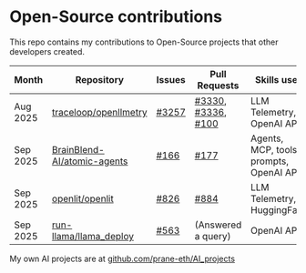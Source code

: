 # Open-Source contributions

This repo contains my contributions to Open-Source projects that other developers created.

| Month    | Repository                        | Issues      | Pull Requests                        | Skills used                             |
|----------|-----------------------------------|-------------|--------------------------------------|-----------------------------------------|
| Aug 2025 | [traceloop/openllmetry](https://github.com/traceloop/openllmetry)       | [#3257](https://github.com/traceloop/openllmetry/issues/3257) | [#3330](https://github.com/traceloop/openllmetry/pull/3330), [#3336](https://github.com/traceloop/openllmetry/pull/3336), [#100](https://github.com/traceloop/docs/pull/100)  | LLM Telemetry, OpenAI API               |
| Sep 2025 | [BrainBlend-AI/atomic-agents](https://github.com/BrainBlend-AI/atomic-agents) | [#166](https://github.com/BrainBlend-AI/atomic-agents/issues/166)  | [#177](https://github.com/BrainBlend-AI/atomic-agents/pull/177)                            | Agents, MCP, tools, prompts, OpenAI API |
| Sep 2025 | [openlit/openlit](https://github.com/openlit/openlit)             | [#826](https://github.com/openlit/openlit/issues/826)  | [#884](https://github.com/openlit/openlit/pull/884)                            | LLM Telemetry, HuggingFace              |
| Sep 2025 | [run-llama/llama_deploy](https://github.com/run-llama/llama_deploy)      | [#563](https://github.com/run-llama/llama_deploy/issues/563#issuecomment-3244133849)  | (Answered a query)                    | OpenAI API                              |

<!-- | Aug 2023   | [cal.com](https://github.com/calcom/cal.com)    | [#10726](https://github.com/calcom/cal.com/issues/10726#issuecomment-1676301677) | [#10730](https://github.com/calcom/cal.com/pull/10730) | -->


My own AI projects are at [github.com/prane-eth/AI_projects](https://github.com/prane-eth/AI_projects/blob/main/README.md)
